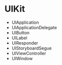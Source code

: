 # UIKit

* UIApplication
* UIApplicationDelegate
* UIButton
* UILabel
* UIResponder
* UIStoryboardSegue
* UIViewController
* UIWindow